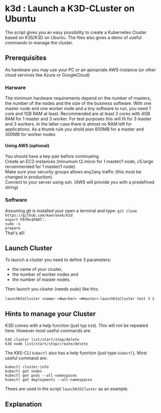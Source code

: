 # k3d : Launch a K3D-CLuster on Ubuntu
The script gives you an easy possibility to create a Kubernetes Cluster based on K3S/K3D on Ubuntu.
The files also gives a demo of useful commands to manage the cluster.

## Prerequisites
As hardware you may use your PC or an apropriate AWS-instance (or other cloud services like Azure or GoogleCloud)
### Harware
The minimum hardware requirements depend on the number of masters, the number of the nodes and the size of the business software.
With one master node and one worker node and a tiny software to run, you need 1 core and 1GB RAM at least.
Recommended are at least 2 cores with 4GB RAM for 1 master and 3 worker. For test purposes this will fit for 3 master and 3 workers. In the latter case there is almost no RAM left for applications.
As a thumb rule you shold plan 600MB for a master and 300MB for worker nodes

#### Using AWS (optional)
You should have a key-pair before continueing.  
Create an EC2-instances (minumum t2.micro for 1 master/1 node, c5.large recommended for 1 master/1 node).  
Make sure your security groups allows any2any traffic (this must be changed in production).  
Connect to your server using ssh. (AWS will provide you with a predefined string)

### Software
Assuming git is installed your open a terminal and type:
`git clone https://github.com/kweronek/k3d`  
`export PATH=$PAHT:.`  
`sudo -s`  
`prepare`  
That's all!

## Launch Cluster
To launch a cluster you need to define 3 parameters:
* the name of your cluster,
* the number of worker nodes and
* the number of master nodes.

Then launch you cluster (needs sudo) like this:  

`launchK3sCluster <name> <#worker> <#master>`
`launchK3sCluster test 3 1`

## Hints to manage your Cluster
K3D comes with a help function (just typ `k3d`). This will not be repeated here. However most useful commands are:
```
k3d cluster list/start/stop/delete  
k3d node list/start/stop/create/delete 
```

The K8S-CLI `kubectl` also has a help function (just type `kubectl`). Most useful command are:
```
kubectl cluster-info  
kubectl get nodes  
kubectl get pods --all-namespaces  
kubectl get deployments --all-namespaces  
```
Thees are used in the script `launchK3SCluster` as an example.




## Explanation

